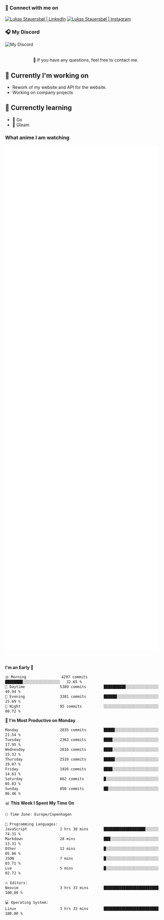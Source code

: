 ### 🔗 Connect with me on
<a href="https://www.instagram.com/lukas_stauersbol" target="_blank"><img align="center" src="https://raw.githubusercontent.com/stauersbol/stauersbol/main/images/instagram.svg" alt="Lukas Stauersbøl | LinkedIn" width="30px"/></a>
<a href="https://www.linkedin.com/in/lukas-stauersbol/" target="_blank"><img align="center" src="https://raw.githubusercontent.com/stauersbol/stauersbol/main/images/linkedin.svg" alt="Lukas Stauersbøl | Instagram" width="30px"/></a>

<p align="center">
 <h3>🎧 My Discord</h3>
 <img align="left" height="55px" src="https://discord.c99.nl/widget/theme-2/147806323323568128.png" alt="My Discord" />
</p>

<br/>
<br/>
<br/>
💬 If you have any questions, feel free to contact me.

## 🔭 Currently I'm working on
- Rework of my website and API for the website.
- Working on company projects
 
## 🌱 Currenctly learning
- 💙 Go
- 💜 Gleam

### What anime I am watching
<a href="https://anilist.co/user/slashiy/" align="center"><img align="center" width="500px" src="metrics.plugin.personal.anilist.svg" /></a>

<br/>

<!--START_SECTION:waka-->
**I'm an Early 🐤** 

```text
🌞 Morning                4297 commits        ████████░░░░░░░░░░░░░░░░░   32.65 % 
🌆 Daytime                5389 commits        ██████████░░░░░░░░░░░░░░░   40.94 % 
🌃 Evening                3381 commits        ██████░░░░░░░░░░░░░░░░░░░   25.69 % 
🌙 Night                  95 commits          ░░░░░░░░░░░░░░░░░░░░░░░░░   00.72 % 
```
📅 **I'm Most Productive on Monday** 

```text
Monday                   2835 commits        █████░░░░░░░░░░░░░░░░░░░░   21.54 % 
Tuesday                  2363 commits        ████░░░░░░░░░░░░░░░░░░░░░   17.95 % 
Wednesday                2016 commits        ████░░░░░░░░░░░░░░░░░░░░░   15.32 % 
Thursday                 2510 commits        █████░░░░░░░░░░░░░░░░░░░░   19.07 % 
Friday                   1926 commits        ████░░░░░░░░░░░░░░░░░░░░░   14.63 % 
Saturday                 662 commits         █░░░░░░░░░░░░░░░░░░░░░░░░   05.03 % 
Sunday                   850 commits         ██░░░░░░░░░░░░░░░░░░░░░░░   06.46 % 
```


📊 **This Week I Spent My Time On** 

```text
🕑︎ Time Zone: Europe/Copenhagen

💬 Programming Languages: 
JavaScript               2 hrs 38 mins       ███████████████████░░░░░░   74.31 % 
Markdown                 28 mins             ███░░░░░░░░░░░░░░░░░░░░░░   13.31 % 
Other                    12 mins             █░░░░░░░░░░░░░░░░░░░░░░░░   05.86 % 
JSON                     7 mins              █░░░░░░░░░░░░░░░░░░░░░░░░   03.71 % 
Lua                      5 mins              █░░░░░░░░░░░░░░░░░░░░░░░░   02.72 % 

🔥 Editors: 
Neovim                   3 hrs 33 mins       █████████████████████████   100.00 % 

💻 Operating System: 
Linux                    3 hrs 33 mins       █████████████████████████   100.00 % 
```


<!--END_SECTION:waka-->
